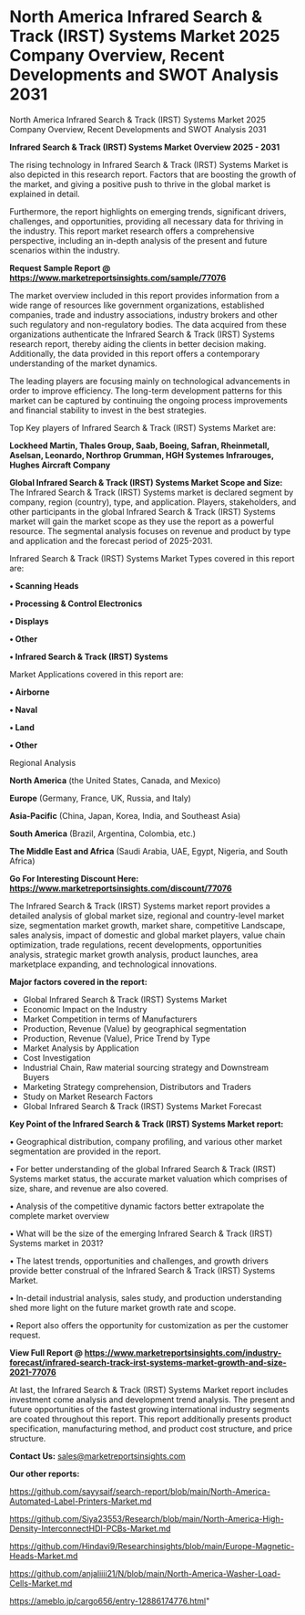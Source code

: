 # North America Infrared Search & Track (IRST) Systems Market 2025 Company Overview, Recent Developments and SWOT Analysis 2031
North America Infrared Search & Track (IRST) Systems Market 2025 Company Overview, Recent Developments and SWOT Analysis 2031

<Strong> Infrared Search & Track (IRST) Systems Market Overview 2025 - 2031</strong>

The rising technology in Infrared Search & Track (IRST) Systems Market is also depicted in this research report. Factors that are boosting the growth of the market, and giving a positive push to thrive in the global market is explained in detail.

Furthermore, the report highlights on emerging trends, significant drivers, challenges, and opportunities, providing all necessary data for thriving in the industry. This report market research offers a comprehensive perspective, including an in-depth analysis of the present and future scenarios within the industry.

<strong>Request Sample Report @ <a href=https://www.marketreportsinsights.com/sample/77076>https://www.marketreportsinsights.com/sample/77076</a></strong>

The market overview included in this report provides information from a wide range of resources like government organizations, established companies, trade and industry associations, industry brokers and other such regulatory and non-regulatory bodies. The data acquired from these organizations authenticate the Infrared Search & Track (IRST) Systems research report, thereby aiding the clients in better decision making. Additionally, the data provided in this report offers a contemporary understanding of the market dynamics.

The leading players are focusing mainly on technological advancements in order to improve efficiency. The long-term development patterns for this market can be captured by continuing the ongoing process improvements and financial stability to invest in the best strategies.

Top Key players of Infrared Search & Track (IRST) Systems Market are:

<strong>Lockheed Martin, Thales Group, Saab, Boeing, Safran, Rheinmetall, Aselsan, Leonardo, Northrop Grumman, HGH Systemes Infrarouges, Hughes Aircraft Company</strong>

<strong><b>Global Infrared Search & Track (IRST) Systems Market Scope and Size:</b></strong>
The Infrared Search & Track (IRST) Systems market is declared segment by company, region (country), type, and application. Players, stakeholders, and other participants in the global Infrared Search & Track (IRST) Systems market will gain the market scope as they use the report as a powerful resource. The segmental analysis focuses on revenue and product by type and application and the forecast period of 2025-2031.

Infrared Search & Track (IRST) Systems Market Types covered in this report are:

<strong>• Scanning Heads

• Processing & Control Electronics

• Displays

• Other

• Infrared Search & Track (IRST) Systems</strong>

Market Applications covered in this report are:

<strong>• Airborne

• Naval

• Land

• Other</strong> 

Regional Analysis

<strong>North America</strong> (the United States, Canada, and Mexico)

<strong>Europe</strong> (Germany, France, UK, Russia, and Italy)

<strong>Asia-Pacific</strong> (China, Japan, Korea, India, and Southeast Asia)

<strong>South America</strong> (Brazil, Argentina, Colombia, etc.)

<strong>The Middle East and Africa</strong> (Saudi Arabia, UAE, Egypt, Nigeria, and South Africa)

<strong>Go For Interesting Discount Here: <a href=https://www.marketreportsinsights.com/discount/77076>https://www.marketreportsinsights.com/discount/77076</a></strong>

The Infrared Search & Track (IRST) Systems market report provides a detailed analysis of global market size, regional and country-level market size, segmentation market growth, market share, competitive Landscape, sales analysis, impact of domestic and global market players, value chain optimization, trade regulations, recent developments, opportunities analysis, strategic market growth analysis, product launches, area marketplace expanding, and technological innovations.

<strong><b>Major factors covered in the report:</b></strong>
<ul>
  <li>Global Infrared Search & Track (IRST) Systems Market </li>
  <li>Economic Impact on the Industry</li>
  <li>Market Competition in terms of Manufacturers</li>
  <li>Production, Revenue (Value) by geographical segmentation</li>
  <li>Production, Revenue (Value), Price Trend by Type</li>
  <li>Market Analysis by Application</li>
  <li>Cost Investigation</li>
  <li>Industrial Chain, Raw material sourcing strategy and Downstream Buyers</li>
  <li>Marketing Strategy comprehension, Distributors and Traders</li>
  <li>Study on Market Research Factors</li>
  <li>Global Infrared Search & Track (IRST) Systems Market Forecast</li>
</ul>

<strong><b>Key Point of the Infrared Search & Track (IRST) Systems Market report:</b></strong>

• Geographical distribution, company profiling, and various other market segmentation are provided in the report.

• For better understanding of the global Infrared Search & Track (IRST) Systems market status, the accurate market valuation which comprises of size, share, and revenue are also covered.

• Analysis of the competitive dynamic factors better extrapolate the complete market overview

• What will be the size of the emerging Infrared Search & Track (IRST) Systems market in 2031?

• The latest trends, opportunities and challenges, and growth drivers provide better construal of the Infrared Search & Track (IRST) Systems Market.

• In-detail industrial analysis, sales study, and production understanding shed more light on the future market growth rate and scope.

• Report also offers the opportunity for customization as per the customer request.

<strong><b>View Full Report @ <a href=https://www.marketreportsinsights.com/industry-forecast/infrared-search-track-irst-systems-market-growth-and-size-2021-77076>https://www.marketreportsinsights.com/industry-forecast/infrared-search-track-irst-systems-market-growth-and-size-2021-77076</a></b></strong>


At last, the Infrared Search & Track (IRST) Systems Market report includes investment come analysis and development trend analysis. The present and future opportunities of the fastest growing international industry segments are coated throughout this report. This report additionally presents product specification, manufacturing method, and product cost structure, and price structure.

<strong>Contact Us:</strong>
sales@marketreportsinsights.com

<strong>Our other reports:</strong>

<a href=https://github.com/sayysaif/search-report/blob/main/North-America-Automated-Label-Printers-Market.md>https://github.com/sayysaif/search-report/blob/main/North-America-Automated-Label-Printers-Market.md</a>

<a href=https://github.com/Siya23553/Research/blob/main/North-America-High-Density-InterconnectHDI-PCBs-Market.md>https://github.com/Siya23553/Research/blob/main/North-America-High-Density-InterconnectHDI-PCBs-Market.md</a>

<a href=https://github.com/Hindavi9/Researchinsights/blob/main/Europe-Magnetic-Heads-Market.md>https://github.com/Hindavi9/Researchinsights/blob/main/Europe-Magnetic-Heads-Market.md</a>

<a href=https://github.com/anjaliiii21/N/blob/main/North-America-Washer-Load-Cells-Market.md>https://github.com/anjaliiii21/N/blob/main/North-America-Washer-Load-Cells-Market.md</a>

<a href=https://ameblo.jp/cargo656/entry-12886174776.html>https://ameblo.jp/cargo656/entry-12886174776.html</a>"
